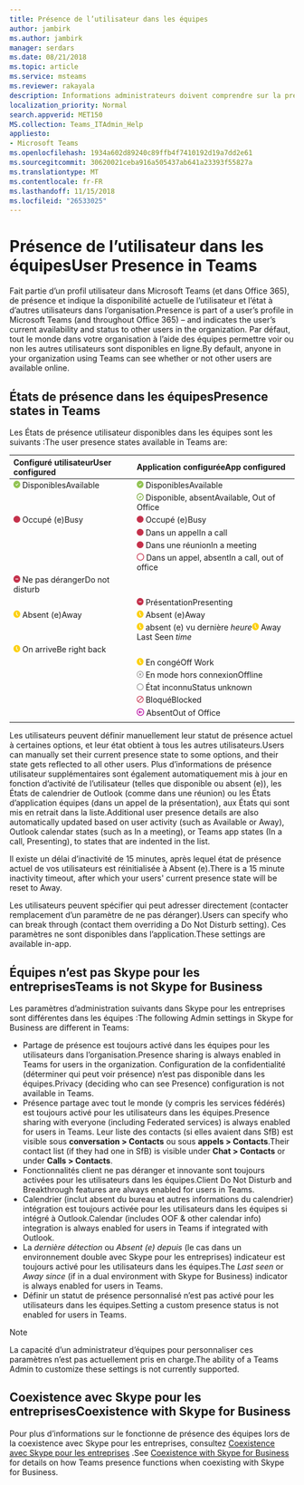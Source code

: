 ```yaml
---
title: Présence de l’utilisateur dans les équipes
author: jambirk
ms.author: jambirk
manager: serdars
ms.date: 08/21/2018
ms.topic: article
ms.service: msteams
ms.reviewer: rakayala
description: Informations administrateurs doivent comprendre sur la présence dans les équipes.
localization_priority: Normal
search.appverid: MET150
MS.collection: Teams_ITAdmin_Help
appliesto:
- Microsoft Teams
ms.openlocfilehash: 1934a602d89240c89ffb4f7410192d19a7dd2e61
ms.sourcegitcommit: 30620021ceba916a505437ab641a23393f55827a
ms.translationtype: MT
ms.contentlocale: fr-FR
ms.lasthandoff: 11/15/2018
ms.locfileid: "26533025"
---
```

# <a name="user-presence-in-teams"></a><span data-ttu-id="e07ce-103">Présence de l’utilisateur dans les équipes</span><span class="sxs-lookup"><span data-stu-id="e07ce-103">User Presence in Teams</span></span>

<span data-ttu-id="e07ce-104">Fait partie d’un profil utilisateur dans Microsoft Teams (et dans Office 365), de présence et indique la disponibilité actuelle de l’utilisateur et l’état à d’autres utilisateurs dans l’organisation.</span><span class="sxs-lookup"><span data-stu-id="e07ce-104">Presence is part of a user’s profile in Microsoft Teams (and throughout Office 365) – and indicates the user’s current availability and status to other users in the organization.</span></span> <span data-ttu-id="e07ce-105">Par défaut, tout le monde dans votre organisation à l’aide des équipes permettre voir ou non les autres utilisateurs sont disponibles en ligne.</span><span class="sxs-lookup"><span data-stu-id="e07ce-105">By default, anyone in your organization using Teams can see whether or not other users are available online.</span></span>

## <a name="presence-states-in-teams"></a><span data-ttu-id="e07ce-106">États de présence dans les équipes</span><span class="sxs-lookup"><span data-stu-id="e07ce-106">Presence states in Teams</span></span>

<span data-ttu-id="e07ce-107">Les États de présence utilisateur disponibles dans les équipes sont les suivants :</span><span class="sxs-lookup"><span data-stu-id="e07ce-107">The user presence states available in Teams are:</span></span>

|<span data-ttu-id="e07ce-108">Configuré utilisateur</span><span class="sxs-lookup"><span data-stu-id="e07ce-108">User configured</span></span>|<span data-ttu-id="e07ce-109">Application configurée</span><span class="sxs-lookup"><span data-stu-id="e07ce-109">App configured</span></span>|
|:--- |:---|
| ![Présence disponible](media/Presence_Available.png) <span data-ttu-id="e07ce-111">Disponibles</span><span class="sxs-lookup"><span data-stu-id="e07ce-111">Available</span></span>|![Présence disponible](media/Presence_Available.png) <span data-ttu-id="e07ce-113">Disponibles</span><span class="sxs-lookup"><span data-stu-id="e07ce-113">Available</span></span>|
|| ![oof disponible](media/Presence_Available_OOF.png) <span data-ttu-id="e07ce-115">Disponible, absent</span><span class="sxs-lookup"><span data-stu-id="e07ce-115">Available, Out of Office</span></span> |
|  ![Occupé (e)](media/Presence_Busy.png) <span data-ttu-id="e07ce-117">Occupé (e)</span><span class="sxs-lookup"><span data-stu-id="e07ce-117">Busy</span></span> |  ![Occupé (e)](media/Presence_Busy.png) <span data-ttu-id="e07ce-119">Occupé (e)</span><span class="sxs-lookup"><span data-stu-id="e07ce-119">Busy</span></span>  |
|| ![Occupé (e)](media/Presence_Busy.png) <span data-ttu-id="e07ce-121">Dans un appel</span><span class="sxs-lookup"><span data-stu-id="e07ce-121">In a call</span></span>|
|| ![Occupé (e)](media/Presence_Busy.png) <span data-ttu-id="e07ce-123">Dans une réunion</span><span class="sxs-lookup"><span data-stu-id="e07ce-123">In a meeting</span></span> |
|| ![occupé (e) absent du bureau](media/Presence_Busy_OOF.png) <span data-ttu-id="e07ce-125">Dans un appel, absent</span><span class="sxs-lookup"><span data-stu-id="e07ce-125">In a call, out of office</span></span>|
|  ![Ne pas déranger](media/Presence_DND.png) <span data-ttu-id="e07ce-127">Ne pas déranger</span><span class="sxs-lookup"><span data-stu-id="e07ce-127">Do not disturb</span></span> ||
|| ![Ne pas déranger](media/Presence_DND.png) <span data-ttu-id="e07ce-129">Présentation</span><span class="sxs-lookup"><span data-stu-id="e07ce-129">Presenting</span></span>|
| ![Absent (e)](media/Presence_Away.png) <span data-ttu-id="e07ce-131">Absent (e)</span><span class="sxs-lookup"><span data-stu-id="e07ce-131">Away</span></span>| ![Absent (e)](media/Presence_Away.png) <span data-ttu-id="e07ce-133">Absent (e)</span><span class="sxs-lookup"><span data-stu-id="e07ce-133">Away</span></span>|
|| <span data-ttu-id="e07ce-134">![Absent (e)](media/Presence_Away.png) absent (e) vu dernière *heure*</span><span class="sxs-lookup"><span data-stu-id="e07ce-134">![away](media/Presence_Away.png) Away Last Seen *time*</span></span>|
|![Absent (e)](media/Presence_Away.png) <span data-ttu-id="e07ce-136">On arrive</span><span class="sxs-lookup"><span data-stu-id="e07ce-136">Be right back</span></span>| |
|| ![Absent (e)](media/Presence_Away.png)  <span data-ttu-id="e07ce-138">En congé</span><span class="sxs-lookup"><span data-stu-id="e07ce-138">Off Work</span></span>|
|| ![En mode hors connexion](media/Presence_Offline.png) <span data-ttu-id="e07ce-140">En mode hors connexion</span><span class="sxs-lookup"><span data-stu-id="e07ce-140">Offline</span></span> |
|| ![inconnu](media/Presence_Unknown.png) <span data-ttu-id="e07ce-142">État inconnu</span><span class="sxs-lookup"><span data-stu-id="e07ce-142">Status unknown</span></span>|
||![bloqué](media/Presence_Blocked.png) <span data-ttu-id="e07ce-144">Bloqué</span><span class="sxs-lookup"><span data-stu-id="e07ce-144">Blocked</span></span> |
|| ![Absent](media/Presence_OOF.png) <span data-ttu-id="e07ce-146">Absent</span><span class="sxs-lookup"><span data-stu-id="e07ce-146">Out of Office</span></span>|
|||
 
<span data-ttu-id="e07ce-147">Les utilisateurs peuvent définir manuellement leur statut de présence actuel à certaines options, et leur état obtient à tous les autres utilisateurs.</span><span class="sxs-lookup"><span data-stu-id="e07ce-147">Users can manually set their current presence state to some options, and their state gets reflected to all other users.</span></span> <span data-ttu-id="e07ce-148">Plus d’informations de présence utilisateur supplémentaires sont également automatiquement mis à jour en fonction d’activité de l’utilisateur (telles que disponible ou absent (e)), les États de calendrier de Outlook (comme dans une réunion) ou les États d’application équipes (dans un appel de la présentation), aux États qui sont mis en retrait dans la liste.</span><span class="sxs-lookup"><span data-stu-id="e07ce-148">Additional user presence details are also automatically updated based on user activity (such as Available or Away), Outlook calendar states (such as In a meeting), or Teams app states (In a call, Presenting), to states that are indented in the list.</span></span>

<span data-ttu-id="e07ce-149">Il existe un délai d’inactivité de 15 minutes, après lequel état de présence actuel de vos utilisateurs est réinitialisée à Absent (e).</span><span class="sxs-lookup"><span data-stu-id="e07ce-149">There is a 15 minute inactivity timeout, after which your users' current presence state will be reset to Away.</span></span>

<span data-ttu-id="e07ce-150">Les utilisateurs peuvent spécifier qui peut adresser directement (contacter remplacement d’un paramètre de ne pas déranger).</span><span class="sxs-lookup"><span data-stu-id="e07ce-150">Users can specify who can break through (contact them overriding a Do Not Disturb setting).</span></span> <span data-ttu-id="e07ce-151">Ces paramètres ne sont disponibles dans l’application.</span><span class="sxs-lookup"><span data-stu-id="e07ce-151">These settings are available in-app.</span></span>

## <a name="teams-is-not-skype-for-business"></a><span data-ttu-id="e07ce-152">Équipes n’est pas Skype pour les entreprises</span><span class="sxs-lookup"><span data-stu-id="e07ce-152">Teams is not Skype for Business</span></span>

<span data-ttu-id="e07ce-153">Les paramètres d’administration suivants dans Skype pour les entreprises sont différentes dans les équipes :</span><span class="sxs-lookup"><span data-stu-id="e07ce-153">The following Admin settings in Skype for Business are different in Teams:</span></span>
- <span data-ttu-id="e07ce-154">Partage de présence est toujours activé dans les équipes pour les utilisateurs dans l’organisation.</span><span class="sxs-lookup"><span data-stu-id="e07ce-154">Presence sharing is always enabled in Teams for users in the organization.</span></span> <span data-ttu-id="e07ce-155">Configuration de la confidentialité (déterminer qui peut voir présence) n’est pas disponible dans les équipes.</span><span class="sxs-lookup"><span data-stu-id="e07ce-155">Privacy (deciding who can see Presence) configuration is not available in Teams.</span></span>
- <span data-ttu-id="e07ce-156">Présence partage avec tout le monde (y compris les services fédérés) est toujours activé pour les utilisateurs dans les équipes.</span><span class="sxs-lookup"><span data-stu-id="e07ce-156">Presence sharing with everyone (including Federated services) is always enabled for users in Teams.</span></span> <span data-ttu-id="e07ce-157">Leur liste des contacts (si elles avaient dans SfB) est visible sous **conversation > Contacts** ou sous **appels > Contacts**.</span><span class="sxs-lookup"><span data-stu-id="e07ce-157">Their contact list (if they had one in SfB) is visible under **Chat > Contacts** or under **Calls > Contacts**.</span></span>
- <span data-ttu-id="e07ce-158">Fonctionnalités client ne pas déranger et innovante sont toujours activées pour les utilisateurs dans les équipes.</span><span class="sxs-lookup"><span data-stu-id="e07ce-158">Client Do Not Disturb and Breakthrough features are always enabled for users in Teams.</span></span>
- <span data-ttu-id="e07ce-159">Calendrier (inclut absent du bureau et autres informations du calendrier) intégration est toujours activée pour les utilisateurs dans les équipes si intégré à Outlook.</span><span class="sxs-lookup"><span data-stu-id="e07ce-159">Calendar (includes OOF & other calendar info) integration  is always enabled for users in Teams if integrated with Outlook.</span></span>
- <span data-ttu-id="e07ce-160">La *dernière détection* ou *Absent (e) depuis* (le cas dans un environnement double avec Skype pour les entreprises) indicateur est toujours activé pour les utilisateurs dans les équipes.</span><span class="sxs-lookup"><span data-stu-id="e07ce-160">The *Last seen* or *Away since* (if in a dual environment with Skype for Business) indicator is always enabled for users in Teams.</span></span>
- <span data-ttu-id="e07ce-161">Définir un statut de présence personnalisé n’est pas activé pour les utilisateurs dans les équipes.</span><span class="sxs-lookup"><span data-stu-id="e07ce-161">Setting a custom presence status is not enabled for users in Teams.</span></span>

> [!NOTE]
> <span data-ttu-id="e07ce-162">La capacité d’un administrateur d’équipes pour personnaliser ces paramètres n’est pas actuellement pris en charge.</span><span class="sxs-lookup"><span data-stu-id="e07ce-162">The ability of a Teams Admin to customize these settings is not currently supported.</span></span>


## <a name="coexistence-with-skype-for-business"></a><span data-ttu-id="e07ce-163">Coexistence avec Skype pour les entreprises</span><span class="sxs-lookup"><span data-stu-id="e07ce-163">Coexistence with Skype for Business</span></span>

<span data-ttu-id="e07ce-164">Pour plus d’informations sur le fonctionne de présence des équipes lors de la coexistence avec Skype pour les entreprises, consultez [Coexistence avec Skype pour les entreprises](coexistence-chat-calls-presence.md) .</span><span class="sxs-lookup"><span data-stu-id="e07ce-164">See [Coexistence with Skype for Business](coexistence-chat-calls-presence.md) for details on how Teams presence functions when coexisting with Skype for Business.</span></span> 